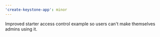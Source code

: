 ```yaml
---
'create-keystone-app': minor
---
```


Improved starter access control example so users can't make themselves admins using it.
